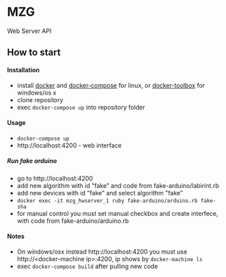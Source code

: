# MZG
Web Server API

## How to start

#### Installation
  - install [docker](https://docs.docker.com/linux/step_one/) and [docker-compose](https://docs.docker.com/compose/install/) for linux, or [docker-toolbox](https://www.docker.com/products/docker-toolbox) for windows/os x
  - clone repository
  - exec ```docker-compose up``` into repository folder

#### Usage
  - ```docker-compose up```
  - http://localhost:4200 - web interface

##### Run fake arduino
  - go to http://localhost:4200
  - add new algorithm with id "fake" and code from fake-arduino/labirint.rb
  - add new devices with id "fake" and select algorithm "fake"
  - ```docker exec -it mzg_hwserver_1 ruby fake-arduino/arduino.rb fake-sha```
  - for manual control you must set manual checkbox and create interfece, with code from fake-arduino/arduino.rb

#### Notes
  - On windows/osx instead http://localhost:4200 you must use http://\<docker-machine ip\>:4200, ip shows by ```docker-machine ls```
  - exec ```docker-compose build``` after pulling new code
